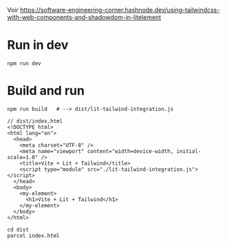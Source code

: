 
Voir https://software-engineering-corner.hashnode.dev/using-tailwindcss-with-web-components-and-shadowdom-in-litelement

# Run in dev
```
npm run dev
```

# Build and run
```
npm run build   # --> dist/lit-tailwind-integration.js
```

```
// dist/index.html
<!DOCTYPE html>
<html lang="en">
  <head>
    <meta charset="UTF-8" />
    <meta name="viewport" content="width=device-width, initial-scale=1.0" />
    <title>Vite + Lit + Tailwind</title>
    <script type="module" src="./lit-tailwind-integration.js"></script>
  </head>
  <body>
    <my-element>
      <h1>Vite + Lit + Tailwind</h1>
    </my-element>
  </body>
</html>
```

```
cd dist
parcel index.html
```
